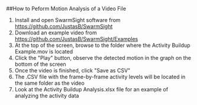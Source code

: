 ##How to Peform Motion Analysis of a Video File

 1. Install and open SwarmSight software from https://github.com/JustasB/SwarmSight
 2. Download an example video from https://github.com/JustasB/SwarmSight/Examples
 3. At the top of the screen, browse to the folder where the Activity Buildup Example.mov is located
 4. Click the "Play" button, observe the detected motion in the graph on the bottom of the screen
 5. Once the video is finished, click "Save as CSV"
 6. The .CSV file with the frame-by-frame activity levels will be located in the same folder as the video
 7. Look at the Activity Buildup Analysis.xlsx file for an example of analyzing the activity data
